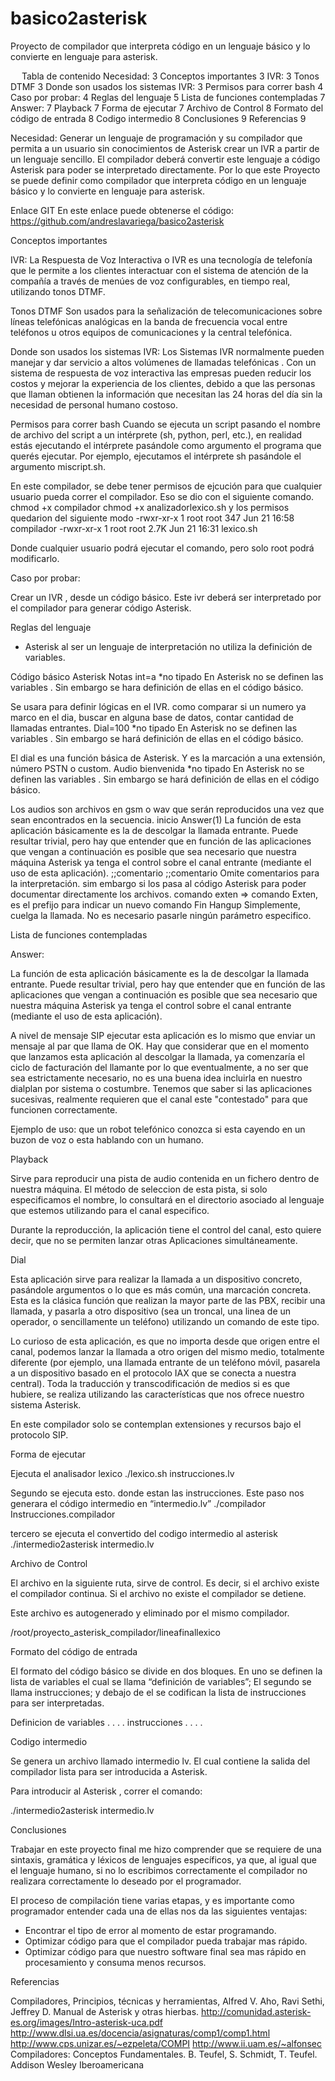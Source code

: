 # basico2asterisk
Proyecto de compilador que interpreta código en un lenguaje básico y lo convierte en lenguaje para asterisk.



 
Tabla de contenido
Necesidad:	3
Conceptos importantes	3
IVR:	3
Tonos DTMF	3
Donde son usados los sistemas IVR:	3
Permisos para correr bash	4
Caso por probar:	4
Reglas del lenguaje	5
Lista de funciones contempladas	7
Answer:	7
Playback	7
Forma de ejecutar	7
Archivo de Control	8
Formato del código de entrada	8
Codigo intermedio	8
Conclusiones	9
Referencias	9





Necesidad:
Generar un lenguaje de programación y su compilador que permita a un usuario sin conocimientos de Asterisk crear un IVR a partir de un lenguaje sencillo. 
El compilador deberá convertir este lenguaje a código Asterisk para poder se interpretado directamente.
Por lo que este Proyecto se puede definir como compilador que interpreta código en un lenguaje básico y lo convierte en lenguaje para asterisk.


Enlace GIT
En este enlace puede obtenerse el código:
https://github.com/andreslavariega/basico2asterisk


Conceptos importantes

IVR: 
La Respuesta de Voz Interactiva o IVR es una tecnología de telefonía que le permite a los clientes interactuar con el sistema de atención de la compañía a través de menúes de voz configurables, en tiempo real, utilizando tonos DTMF.

Tonos DTMF
Son usados para la señalización de telecomunicaciones sobre líneas telefónicas analógicas en la banda de frecuencia vocal entre teléfonos u otros equipos de comunicaciones y la central telefónica.

Donde son usados los sistemas IVR:
Los Sistemas IVR normalmente pueden manejar y dar servicio a altos volúmenes de llamadas telefónicas . Con un sistema de respuesta de voz interactiva las empresas pueden reducir los costos y mejorar la experiencia de los clientes, debido a que las personas que llaman obtienen la información que necesitan las 24 horas del día sin la necesidad de personal humano costoso.


Permisos para correr bash
Cuando se ejecuta  un script pasando el nombre de archivo del script a un intérprete (sh, python, perl, etc.), en realidad estás ejecutando el intérprete pasándole como argumento el programa que querés ejecutar. Por ejemplo, ejecutamos el intérprete sh pasándole el argumento miscript.sh.

En este compilador, se debe tener permisos de ejcución para que cualquier usuario pueda correr el compilador. Eso se dio con el siguiente comando.
chmod +x compilador
chmod +x analizadorlexico.sh
y los permisos quedarion del siguiente modo
-rwxr-xr-x 1 root root  347 Jun 21 16:58 compilador
-rwxr-xr-x 1 root root 2.7K Jun 21 16:31 lexico.sh


Donde cualquier usuario podrá ejecutar el comando, pero solo root podrá modificarlo.

Caso por probar:

Crear un IVR , desde un código básico. Este ivr deberá ser interpretado por el compilador para generar código Asterisk.



Reglas del lenguaje 

* Asterisk al ser un lenguaje de interpretación no utiliza la definición de variables.


Código básico	Asterisk	Notas
int=a	*no tipado	En Asterisk no se definen las variables . Sin embargo se hara definición de ellas en el código básico.

Se usara para definir lógicas en el IVR. 
como comparar si un numero ya marco en el dia, buscar en alguna base de datos, contar cantidad de llamadas entrantes.
Dial=100	*no tipado	En Asterisk no se definen las variables . Sin embargo se hará definición de ellas en el código básico.

El dial es una función básica de Asterisk. Y es la marcación a una extensión, número PSTN o custom. 
Audio bienvenida	*no tipado	En Asterisk no se definen las variables . Sin embargo se hará definición de ellas en el código básico.

Los audios son archivos en gsm o wav que serán reproducidos una vez que sean encontrados en la secuencia.
inicio	Answer(1)	La función de esta aplicación básicamente es la de descolgar la llamada entrante. Puede resultar trivial, pero hay que entender que en función de las aplicaciones que vengan a continuación es posible que sea necesario que nuestra máquina Asterisk ya tenga el control sobre el canal entrante (mediante el uso de esta aplicación).
;;comentario	;;comentario	Omite comentarios para la interpretación.
sim embargo si los pasa al código Asterisk para poder documentar directamente los archivos.
comando	exten => comando	Exten, es el prefijo para indicar un nuevo comando
Fin	Hangup	Simplemente, cuelga la llamada. No es necesario pasarle ningún parámetro especifico.



Lista de funciones contempladas


Answer: 

La función de esta aplicación básicamente es la de descolgar la llamada entrante. Puede resultar trivial, pero hay que entender que en función de las aplicaciones que vengan a continuación es posible que sea necesario que nuestra máquina Asterisk ya tenga el control sobre el canal entrante (mediante el uso de esta aplicación).

A nivel de mensaje SIP ejecutar esta aplicación es lo mismo que enviar un mensaje al par que llama de OK. Hay que considerar que en el momento que lanzamos esta aplicación al descolgar la llamada, ya comenzaría el ciclo de facturación del llamante por lo que eventualmente, a no ser que sea estrictamente necesario, no es una buena idea incluirla en nuestro dialplan por sistema o costumbre. Tenemos que saber si las aplicaciones sucesivas, realmente requieren que el canal este "contestado" para que funcionen correctamente.

Ejemplo de uso: que un robot telefónico conozca si esta cayendo en un buzon de voz o esta hablando con un humano. 

Playback

Sirve para reproducir una pista de audio contenida en un fichero dentro de nuestra máquina. El método de seleccion de esta pista, si solo especificamos el nombre, lo consultará en el directorio asociado al lenguaje que estemos utilizando para el canal especifico.

Durante la reproducción, la aplicación tiene el control del canal, esto quiere decir, que no se permiten lanzar otras Aplicaciones simultáneamente.

Dial

Esta aplicación sirve para realizar la llamada a un dispositivo concreto, pasándole argumentos o lo que es más común, una marcación concreta. Esta es la clásica función que realizan la mayor parte de las PBX, recibir una llamada, y pasarla a otro dispositivo (sea un troncal, una linea de un operador, o sencillamente un teléfono) utilizando un comando de este tipo.

Lo curioso de esta aplicación, es que no importa desde que origen entre el canal, podemos lanzar la llamada a otro origen del mismo medio, totalmente diferente (por ejemplo, una llamada entrante de un teléfono móvil, pasarela a un dispositivo basado en el protocolo IAX que se conecta a nuestra central). Toda la traducción y transcodificación de medios si es que hubiere, se realiza utilizando las características que nos ofrece nuestro sistema Asterisk.

En este compilador solo se contemplan extensiones y recursos bajo el protocolo SIP.

Forma de ejecutar

Ejecuta el analisador lexico
./lexico.sh instrucciones.lv

Segundo se ejecuta esto. donde estan las instrucciones. Este paso nos generara el código intermedio en “intermedio.lv”
./compilador Instrucciones.compilador


tercero se ejecuta el convertido del codigo intermedio al asterisk
./intermedio2asterisk intermedio.lv


Archivo de Control

El archivo en la siguiente ruta, sirve de control. Es decir, si el archivo existe el compilador continua. Si el archivo no existe el compilador se detiene.

Este archivo es autogenerado y eliminado por el mismo compilador.
	
/root/proyecto_asterisk_compilador/lineafinallexico


Formato del código de entrada 


El formato del código básico se divide en dos bloques. En uno se definen la lista de variables el cual se llama “definición de variables”; 
El segundo se llama instrucciones; y debajo de el se codifican la lista de instrucciones para ser interpretadas.

Definicion de variables 
.
.
.
.
instrucciones
.
.
.
.

Codigo intermedio

Se genera un archivo llamado intermedio lv. El cual contiene la salida del compilador lista para ser introducida a Asterisk.


Para introducir al Asterisk , correr el comando:

./intermedio2asterisk intermedio.lv




Conclusiones

Trabajar en este proyecto final me hizo comprender que se requiere de una sintaxis, gramática y léxicos de lenguajes específicos, ya que, al igual que el lenguaje humano, si no lo escribimos correctamente el compilador no realizara correctamente lo deseado por el programador. 

El proceso de compilación tiene varias etapas, y es importante como programador entender cada una de ellas nos da las siguientes ventajas:

- Encontrar el tipo de error al momento de estar programando.
- Optimizar código para que el compilador pueda trabajar mas rápido.
- Optimizar código para que nuestro software final sea mas rápido en procesamiento y consuma menos recursos. 


Referencias

Compiladores, Principios, técnicas y herramientas, Alfred V. Aho, Ravi Sethi, Jeffrey D.
Manual de Asterisk y otras hierbas. http://comunidad.asterisk-es.org/images/Intro-asterisk-uca.pdf
http://www.dlsi.ua.es/docencia/asignaturas/comp1/comp1.html
http://www.cps.unizar.es/~ezpeleta/COMPI
http://www.ii.uam.es/~alfonsec
Compiladores: Conceptos Fundamentales. B. Teufel, S. Schmidt, T. Teufel. Addison
Wesley Iberoamericana





